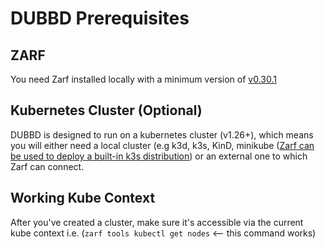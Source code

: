 # DUBBD Prerequisites

## ZARF

You need Zarf installed locally with a minimum version of [v0.30.1](https://github.com/defenseunicorns/zarf/releases/tag/v0.30.1)

## Kubernetes Cluster (Optional)

DUBBD is designed to run on a kubernetes cluster (v1.26+), which means you will either need a local cluster (e.g k3d, k3s, KinD, minikube ([Zarf can be used to deploy a built-in k3s distribution](https://docs.zarf.dev/docs/deploy-a-zarf-package/deployment-ui#deploy-a-k3s-cluster-with-the-init-package)) or an external one to which Zarf can connect.

## Working Kube Context

After you've created a cluster, make sure it's accessible via the current kube context i.e. (`zarf tools kubectl get nodes` <-- this command works)
